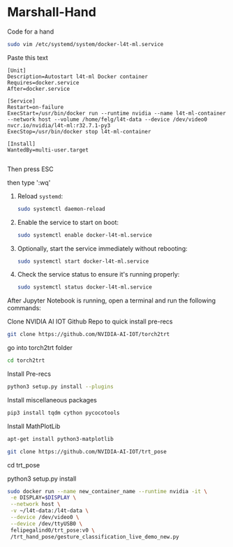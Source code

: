 # Marshall-Hand
Code for a hand 



```bash
sudo vim /etc/systemd/system/docker-l4t-ml.service
```
Paste this text 
```
[Unit]
Description=Autostart l4t-ml Docker container
Requires=docker.service
After=docker.service

[Service]
Restart=on-failure
ExecStart=/usr/bin/docker run --runtime nvidia --name l4t-ml-container --network host --volume /home/felg/l4t-data --device /dev/video0 nvcr.io/nvidia/l4t-ml:r32.7.1-py3
ExecStop=/usr/bin/docker stop l4t-ml-container

[Install]
WantedBy=multi-user.target


```
Then press ESC

then type ':wq'





1. Reload `systemd`:
   
   ```bash
   sudo systemctl daemon-reload
   ```

2. Enable the service to start on boot:
   
   ```bash
   sudo systemctl enable docker-l4t-ml.service
   ```

3. Optionally, start the service immediately without rebooting:
   
   ```bash
   sudo systemctl start docker-l4t-ml.service
   ```

4. Check the service status to ensure it's running properly:
   
   ```bash
   sudo systemctl status docker-l4t-ml.service
   ```








After Jupyter Notebook is running, open a terminal and run the following commands:

   Clone NVIDIA AI IOT Github Repo to quick install pre-recs
   ```bash
   git clone https://github.com/NVIDIA-AI-IOT/torch2trt
   ```

   go into torch2trt folder
   ```bash
   cd torch2trt
   ```

   Install Pre-recs
   ```bash
   python3 setup.py install --plugins
   ```

   Install miscellaneous packages

   ```bash
   pip3 install tqdm cython pycocotools
   ```

   Install MathPlotLib

   ```bash
   apt-get install python3-matplotlib
   ```

   ```bash
   git clone https://github.com/NVIDIA-AI-IOT/trt_pose
   ```

   cd trt_pose

   python3 setup.py install




   ```bash
sudo docker run --name new_container_name --runtime nvidia -it \
    -e DISPLAY=$DISPLAY \
    --network host \
    -v ~/l4t-data:/l4t-data \
    --device /dev/video0 \
    --device /dev/ttyUSB0 \
    felipegalind0/trt_pose:v0 \
    /trt_hand_pose/gesture_classification_live_demo_new.py
```
